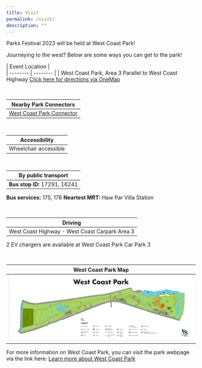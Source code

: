 ```yaml
---
title: Visit
permalink: /visit/
description: ""
---
```

Parks Festival 2023 will be held at West Coast Park!

Journeying to the west? Below are some ways you can get to the park!


| Event Location |  
| -------- | -------- |
| West Coast Park, Area 3
Parallel to West Coast Highway
[Click here for directions via OneMap](https://www.onemap.gov.sg/v2/?lat=1.296153293668301&amp;lng=103.7629999530119)

<br>

| Nearby Park Connectors |  
| -------- | 
| [West Coast Park Connector](https://www.nparks.gov.sg/gardens-parks-and-nature/park-connector-network/west-coast-pc)

<br>

| Accessibility |  
| -------- | 
| Wheelchair accessible

<br>

| By public transport  |  
| -------- | 
| **Bus stop ID:** 17291, 16241
**Bus services:** 175, 176
**Neartest MRT:** Haw Par Villa Station  

<br>
	
| Driving |  
| -------- | 
| West Coast Highway - West Coast Carpark Area 3
2 EV chargers are available at West Coast Park Car Park 3

<br>	

| West Coast Park Map |  
| -------- | 
|![West Coast Park map](/images/wcp%20map.jfif)

For more information on West Coast Park, you can visit the park webpage via the link here: [Learn more about West Coast Park](https://www.nparks.gov.sg/gardens-parks-and-nature/parks-and-nature-reserves/west-coast-park)